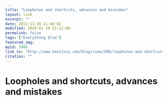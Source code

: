 ```yaml
---
title: "Loopholes and shortcuts, advances and mistakes"
layout: link
excerpt: ""
date: 2011-11-30 21:46:02
modified: 2020-01-19 22:12:08
permalink: false
tags: ["Everything Else"]
featured_img: 
wpid: 3986
link_to: "http://www.hostjury.com/blog/view/390/loopholes-and-shortcuts-advances-and-mistakes"
citation: ""
---
```


# Loopholes and shortcuts, advances and mistakes

